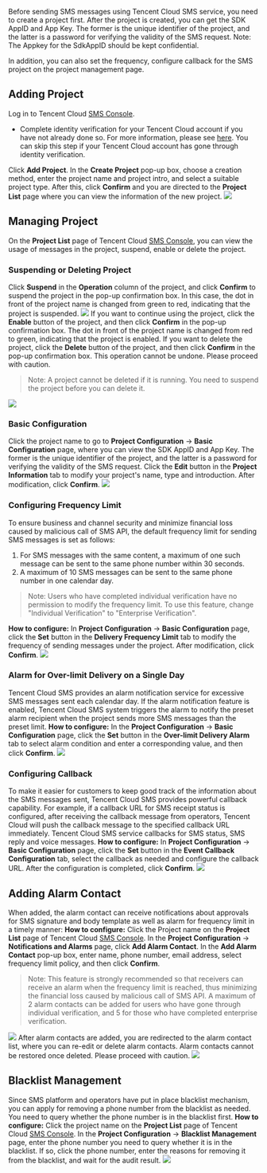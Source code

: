 Before sending SMS messages using Tencent Cloud SMS service, you need to create a project first. After the project is created, you can get the SDK AppID and App Key. The former is the unique identifier of the project, and the latter is a password for verifying the validity of the SMS request.
Note: The Appkey for the SdkAppID should be kept confidential.

In addition, you can also set the frequency, configure callback  for the SMS project on the project management page.

## Adding Project
Log in to Tencent Cloud [SMS Console](https://console.cloud.tencent.com/sms).
- Complete identity verification for your Tencent Cloud account if you have not already done so. For more information, please see [here](https://intl.cloud.tencent.com/document/product/378/3629). You can skip this step if your Tencent Cloud account has gone through identity verification.

Click **Add Project**. In the **Create Project** pop-up box, choose a creation method, enter the project name and project intro, and select a suitable project type. After this, click **Confirm** and you are directed to the **Project List** page where you can view the information of the new project.
![](//mc.qcloudimg.com/static/img/5c1197ab29531747ba5de8f6b2418ca9/image.png)

## Managing Project
On the **Project List** page of Tencent Cloud [SMS Console](https://console.cloud.tencent.com/sms), you can view the usage of messages in the project, suspend, enable or delete the project.

### Suspending or Deleting Project
Click **Suspend** in the **Operation** column of the project, and click **Confirm** to suspend the project in the pop-up confirmation box. In this case, the dot in front of the project name is changed from green to red, indicating that the project is suspended.
![](//mc.qcloudimg.com/static/img/3e7a941ab81a9da0900ab1af5e351abc/image.png)
If you want to continue using the project, click the **Enable** button of the project, and then click **Confirm** in the pop-up confirmation box. The dot in front of the project name is changed from red to green, indicating that the project is enabled.
If you want to delete the project, click the **Delete** button of the project, and then click **Confirm** in the pop-up confirmation box. This operation cannot be undone. Please proceed with caution.
>Note: A project cannot be deleted if it is running. You need to suspend the project before you can delete it.

![](//mc.qcloudimg.com/static/img/722ab151c99bbb670414d2e7897ff148/image.png)

### Basic Configuration
Click the project name to go to **Project Configuration** -> **Basic Configuration** page, where you can view the SDK AppID and App Key. The former is the unique identifier of the project, and the latter is a password for verifying the validity of the SMS request. Click the **Edit** button in the **Project Information** tab to modify your project's name, type and introduction. After modification, click **Confirm**.
![](//mc.qcloudimg.com/static/img/6a169eb4e3cf6c06a1a04e5283695557/image.png)

### Configuring Frequency Limit
To ensure business and channel security and minimize financial loss caused by malicious call of SMS API, the default frequency limit for sending SMS messages is set as follows:
1. For SMS messages with the same content, a maximum of one such message can be sent to the same phone number within 30 seconds.
2. A maximum of 10 SMS messages can be sent to the same phone number in one calendar day.

>Note: Users who have completed individual verification have no permission to modify the frequency limit. To use this feature, change "Individual Verification" to "Enterprise Verification".

**How to configure:**
In **Project Configuration** -> **Basic Configuration** page, click the **Set** button in the **Delivery Frequency Limit** tab to modify the frequency of sending messages under the project. After modification, click **Confirm**.
![](//mc.qcloudimg.com/static/img/686561248ce3a555e33d13796948ab2a/image.png)

### Alarm for Over-limit Delivery on a Single Day
Tencent Cloud SMS provides an alarm notification service for excessive SMS messages sent each calendar day. If the alarm notification feature is enabled, Tencent Cloud SMS system triggers the alarm to notify the preset alarm recipient when the project sends more SMS messages than the preset limit.
**How to configure:**
In the **Project Configuration** -> **Basic Configuration** page, click the **Set** button in the **Over-limit Delivery Alarm** tab to select alarm condition and enter a corresponding value, and then click **Confirm**.
![](//mc.qcloudimg.com/static/img/4663593afdb4a1d4dede9e1e98b540a9/image.png)

### Configuring Callback
To make it easier for customers to keep good track of the information about the SMS messages sent, Tencent Cloud SMS provides powerful callback capability. For example, if a callback URL for SMS receipt status is configured, after receiving the callback message from operators, Tencent Cloud will push the callback message to the specified callback URL immediately. Tencent Cloud SMS service callbacks for SMS status, SMS reply and voice messages.
**How to configure:**
In **Project Configuration** -> **Basic Configuration** page, click the **Set** button in the **Event Callback Configuration** tab, select the callback as needed and configure the callback URL. After the configuration is completed, click **Confirm**.
![](//mc.qcloudimg.com/static/img/9d795d67207ccca826fa461c14bed18a/image.png)

## Adding Alarm Contact
When added, the alarm contact can receive notifications about approvals for SMS signature and body template as well as alarm for frequency limit in a timely manner:
**How to configure:**
Click the Project name on the **Project List** page of Tencent Cloud [SMS Console](https://console.cloud.tencent.com/sms). In the **Project Configuration** -> **Notifications and Alarms** page, click **Add Alarm Contact**. In the **Add Alarm Contact** pop-up box, enter name, phone number, email address, select frequency limit policy, and then click **Confirm**.
>Note: This feature is strongly recommended so that receivers can receive an alarm when the frequency limit is reached, thus minimizing the financial loss caused by malicious call of SMS API.
>A maximum of 2 alarm contacts can be added for users who have gone through individual verification, and 5 for those who have completed enterprise verification.

![](//mc.qcloudimg.com/static/img/752ebcabffb9825e9b59f59ea2dc3d1a/image.png)
After alarm contacts are added, you are redirected to the alarm contact list, where you can re-edit or delete alarm contacts. Alarm contacts cannot be restored once deleted. Please proceed with caution.
![](//mc.qcloudimg.com/static/img/c612fb0e2bf5cb804ecf78cd7f27dc1b/image.png)

## Blacklist Management
Since SMS platform and operators have put in place blacklist mechanism, you can apply for removing a phone number from the blacklist as needed. You need to query whether the phone number is in the blacklist first.
**How to configure:**
Click the project name on the **Project List** page of Tencent Cloud [SMS Console](https://console.cloud.tencent.com/sms). In the **Project Configuration** -> **Blacklist Management** page, enter the phone number you need to query whether it is in the blacklist. If so, click the phone number, enter the reasons for removing it from the blacklist, and wait for the audit result.
![](//mc.qcloudimg.com/static/img/5aef20461561fff75adf14ea567a8d64/image.png)




